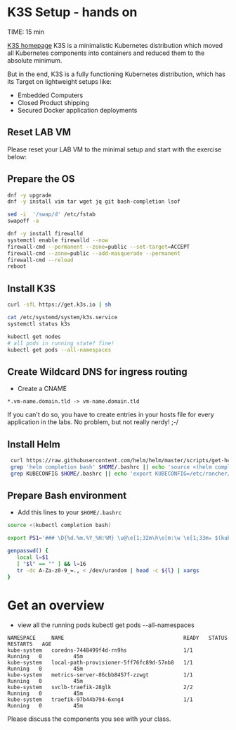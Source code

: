 # K3S Setup - hands on
TIME: 15 min

[K3S homepage](https://k3s.io/)
K3S is a minimalistic Kubernetes distribution which moved all Kubernetes components into containers and reduced them to the absolute minimum. 

But in the end, K3S is a fully functioning Kubernetes distribution, which has its Target on lightweight setups like:
- Embedded Computers
- Closed Product shipping
- Secured Docker application deployments

## Reset LAB VM
Please reset your LAB VM to the minimal setup and start with the exercise below:

## Prepare the OS
```bash
dnf -y upgrade
dnf -y install vim tar wget jq git bash-completion lsof

sed -i  '/swap/d' /etc/fstab
swapoff -a

dnf -y install firewalld
systemctl enable firewalld --now
firewall-cmd --permanent --zone=public --set-target=ACCEPT
firewall-cmd --zone=public --add-masquerade --permanent
firewall-cmd --reload
reboot
```

## Install K3S
```bash
curl -sfL https://get.k3s.io | sh

cat /etc/systemd/system/k3s.service
systemctl status k3s

kubectl get nodes
# all pods in running state? fine!
kubectl get pods --all-namespaces
```

## Create Wildcard DNS for ingress routing
-   Create a CNAME
```
*.vm-name.domain.tld -> vm-name.domain.tld
```    
If you can't do so, you have to create entries in your hosts file for every application in the labs.
No problem, but not really nerdy! ;-/


## Install Helm
```bash
 curl https://raw.githubusercontent.com/helm/helm/master/scripts/get-helm-3 | sh
 grep 'helm completion bash' $HOME/.bashrc || echo 'source <(helm completion bash)' >> $HOME/.bashrc
 grep KUBECONFIG $HOME/.bashrc || echo 'export KUBECONFIG=/etc/rancher/k3s/k3s.yaml' >> $HOME/.bashrc
```

## Prepare Bash environment
- Add this lines to your `$HOME/.bashrc`
```bash
source <(kubectl completion bash)

export PS1='### \D{%d.%m.%Y_%H:%M} \u@\e[1;32m\h\e[m:\w \e[1;33m✯ $(kubectl config view -o jsonpath="{.contexts[].context.namespace}")\e[m \n# '

genpasswd() {
   local l=$1
   [ "$l" == "" ] && l=16
   tr -dc A-Za-z0-9_=., < /dev/urandom | head -c ${l} | xargs 
}
```

# Get an overview
- view all the running pods
kubectl get pods --all-namespaces
```
NAMESPACE     NAME                                      READY   STATUS    RESTARTS   AGE
kube-system   coredns-7448499f4d-rn9hs                  1/1     Running   0          45m
kube-system   local-path-provisioner-5ff76fc89d-57nb8   1/1     Running   0          45m
kube-system   metrics-server-86cbb8457f-zzwgt           1/1     Running   0          45m
kube-system   svclb-traefik-28glk                       2/2     Running   0          45m
kube-system   traefik-97b44b794-6xng4                   1/1     Running   0          45m
```
Please discuss the components you see with your class.
<!--stackedit_data:
eyJoaXN0b3J5IjpbOTYxODM3MTYzLDExMjQ2ODY4NSw3MzA5OT
gxMTZdfQ==
-->